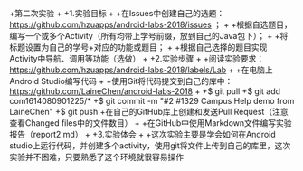 +第二次实验
+
+1.实验目标
+
+在Issues中创建自己的选题：https://github.com/hzuapps/android-labs-2018/issues ；
+
+根据自选题目，编写一个或多个Activity（所有均带上学号前缀，放到自己的Java包下）；
+
+将标题设置为自己的学号+对应的功能或题目；
+
+根据自己选择的题目实现Activity中导航、调用等功能（选做）
+
+2.实验步骤
+
+阅读实验要求：https://github.com/hzuapps/android-labs-2018/labels/Lab
+
+在电脑上Android Studio编写代码
+
+使用Git将代码提交到自己的库中：https://github.com/LaineChen/android-labs-2018
+
+$ git pull
+$ git add com1614080901225/*
+$ git commit -m "#2 #1329 Campus Help demo from LaineChen"
+$ git push
+在自己的GitHub库上创建和发送Pull Request（注意查看Changed files中的文件数目）
+
+在GitHub中使用Markdown文件编写实验报告（report2.md）
+
+3.实验体会
+
+这次实验主要是学会如何在Android studio上运行代码，并创建多个activity，使用git将文件上传到自己的库里，这次实验并不困难，只要熟悉了这个环境就很容易操作
